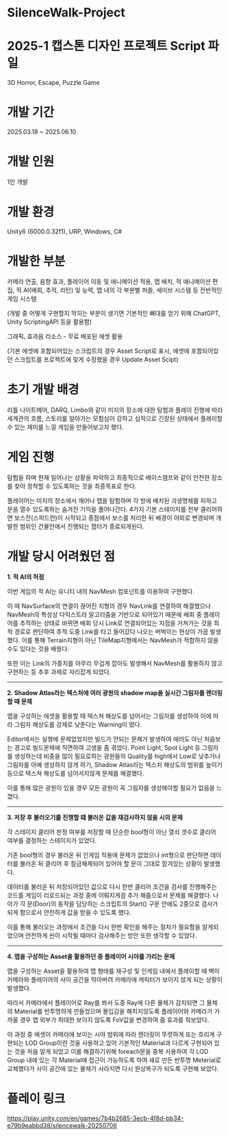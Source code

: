 # SilenceWalk-Project
# 2025-1 캡스톤 디자인 프로젝트 Script 파일
3D Horror, Escape, Puzzle Game

# 개발 기간

2025.03.18 ~ 2025.06.10

# 개발 인원

1인 개발

# 개발 환경

Unity6 (6000.0.32f1), URP, Windows, C#

# 개발한 부분

카메라 연출, 음향 효과, 플레이어 이동 및 애니메이션 적용, 맵 배치, 적 애니메이션 편집, 적 AI(배회, 추적, 리턴) 및 능력, 맵 내의 각 부분별 퍼즐, 세이브 시스템 등 전반적인 게임 시스템

(개발 중 어떻게 구현할지 막히는 부분이 생기면 기본적인 뼈대를 얻기 위해 ChatGPT, Unity ScriptingAPI 등을 활용함)

그래픽, 효과음 리소스 - 무료 배포된 에셋 활용

(기본 에셋에 포함되어있는 스크립트의 경우 Asset Script로 표시, 에셋에 포함되어있던 스크립트를 프로젝트에 맞게 수정했을 경우 Update Asset Scipt)

# 초기 개발 배경

리틀 나이트메어, DARQ, Limbo와 같이 미지의 장소에 대한 탐험과 플레이 진행에 따라 세계관의 흐름, 스토리를 알아가는 모험심이 강하고 심적으로 긴장된 상태에서 플레이할 수 있는 재미를 느낄 게임을 만들어보고자 했다.

# 게임 진행

탐험을 하며 현재 일어나는 상황을 파악하고 최종적으로 베이스캠프와 같이 안전한 장소를 찾아 정착할 수 있도록하는 것을 최종목표로 한다.

플레이어는 미지의 장소에서 깨어나 맵을 탐험하며 각 방에 배치된 괴생명체를 피하고 문을 열수 있도록하는 숨겨진 기믹을 풀어나간다. 
4가지 기본 스테이지를 전부 클리어하면 보스전(스피드런)이 시작되고 종점에서 보스를 처리한 뒤 배경이 야외로 변경되며 개발한 범위인 건물안에서 진행되는 챕터가 종료되게된다. 

# 개발 당시 어려웠던 점

__1. 적 AI의 허점__

이번 게임의 적 AI는 유니티 내의 NavMesh 컴포넌트를 이용하여 구현했다. 

이 때 NavSurface의 연결이 끊어진 지형의 경우 NavLink를 연결하여 해결했으나 NavMesh의 특성상 다익스트라 알고리즘을 기반으로 되어있기 때문에 배회 중 플레이어를 추적하는 상태로 바뀌면 배회 당시 Link로 연결되어있는 지점을 거쳐가는 것을 최적 경로로 판단하여 추적 도중 Link를 타고 들어갔다 나오는 버벅이는 현상이 가끔 발생했다.
이를 통해 Terrain지형이 아닌 TileMap지형에서는 NavMesh가 적합하지 않을수도 있다는 것을 배웠다.

또한 이는 Link의 가중치를 아무리 무겁게 잡아도 발생해서 NavMesh를 활용하지 않고 구현하는 등 추후 과제로 자리잡게 되었다.

---------------------------------------------------------------------------------------------------

__2. Shadow Atlas라는 텍스처에 여러 광원의 shadow map을 실시간 그림자를 렌더링할 때 문제__

맵을 구성하는 에셋을 활용할 때 텍스쳐 해상도를 넘어서는 그림자를 생성하여 이에 따라 그림자 해상도를 강제로 낮춘다는 Warning이 떴다.

Editor에서는 실행에 문제없었지만 빌드가 안되는 문제가 발생하여 에러도 아닌 처음보는 경고로 빌드문제에 직면하여 고생을 좀 겪었다.
Point Light, Spot Light 등 그림자를 생성하는데 비중을 많이 필요로하는 광원들의 Quality를 high에서 Low로 낮추거나 그림자를 아예 생성하지 않게 하기, Shadow Atlas라는 텍스처 해상도의 범위를 높이기 등으로 텍스쳐 해상도를 넘어서지않게 문제를 해결했다.

이를 통해 많은 광원이 있을 경우 모든 광원이 꼭 그림자를 생성해야할 필요가 없음을 느꼈다.

-----------------------------------------------------------------------------------------------------

__3. 저장 후 불러오기를 진행할 떄 불러온 값을 재검사하지 않을 시의 문제__

각 스테이지 클리어 판정 여부를 저장할 때 단순한 bool형이 아닌 열쇠 갯수로 클리어 여부를 결정하는 스테이지가 있었다.

기존 bool형의 경우 불러온 뒤 인게임 적용에 문제가 없었으나 int형으로 판단하면 데이터를 불러온 뒤 클리어 후 잠금해제되어 있어야 할 문이 그대로 잠겨있는 상황이 발생했다.

데이터를 불러온 뒤 저장되어있던 값으로 다시 한번 클리어 조건을 검사를 진행해주는 코드를 게임이 리로드되는 과정 중에 이뤄지게끔 추가 해줌으로서 문제를 해결했다.
나아가 각 문(Door)의 동작을 담당하는 스크립트의 Start() 구문 안에도 2중으로 검사가 되게 함으로서 안전하게 값을 받을 수 있도록 했다.

이를 통해 불러오는 과정에서 조건을 다시 한번 확인을 해주는 절차가 필요함을 알게되었으며 안전하게 씬이 시작될 때마다 검사해주는 방안 또한 생각할 수 있었다.

-------------------------------------------------------------------------------------------------------

__4. 맵을 구성하는 Asset을 활용하던 중 플레이어 시야를 가리는 문제__

맵을 구성하는 Asset을 활용하여 맵 형태를 재구성 및 인게임 내에서 플레이할 때 벽이 카메라와 플레이어의 사이 공간을 막아버려 카메라에 캐릭터가 보이지 않게 되는 상황이 발생했다.

따라서 카메라에서 플레이어로 Ray를 쏴서 도중 Ray에 다른 물체가 감지되면 그 물체의 Material를 반투명하게 만들었으며 몰입감을 해치지않도록 플레이어와 카메라가 가까울 경우 맵 외부가 최대한 보이지 않도록 FoV값을 변경하여 줌 효과를 줘보았다. 

이 과정 중 에셋이 카메라에 보이는 시야 범위에 따라 렌더링이 뚜렷하게 또는 흐리게 구현되는 LOD Group이란 것을 사용하고 있어 기본적인 Material과 다르게 구현되어 있는 것을 처음 알게 되었고
이를 해결하기위해 foreach문을 중복 사용하여 각 LOD Group 내에 있는 각 Material에 접근이 가능하도록 하여 새로 만든 반투명 Meterial로 교체했다가 사이 공간에 있는 물체가 사라지면 다시 원상복구가 되도록 구현해 보았다.

# 플레이 링크

https://play.unity.com/en/games/7b4b2685-3ecb-4f8d-bb34-e79b9eabbd38/silencewalk-20250706
